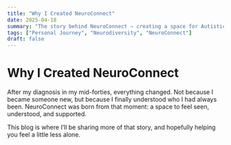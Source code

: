 ```yaml
---
title: "Why I Created NeuroConnect"
date: 2025-04-18
summary: "The story behind NeuroConnect — creating a space for Autistic individuals to feel seen, understood, and supported."
tags: ["Personal Journey", "Neurodiversity", "NeuroConnect"]
draft: false
---
```


# Why I Created NeuroConnect

After my diagnosis in my mid-forties, everything changed. Not because I became someone new, but because I finally understood who I had always been. NeuroConnect was born from that moment: a space to feel seen, understood, and supported.

This blog is where I’ll be sharing more of that story, and hopefully helping you feel a little less alone.
